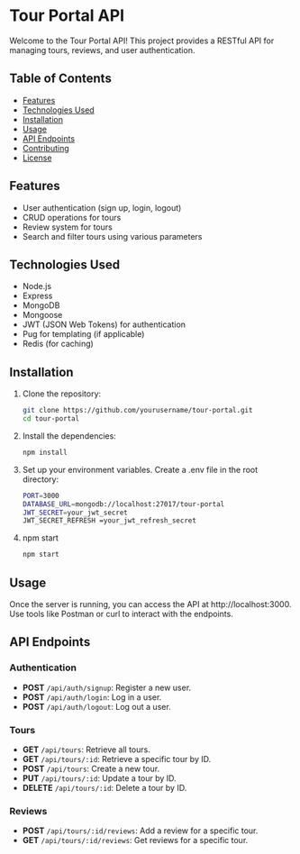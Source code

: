# Tour Portal API

Welcome to the Tour Portal API! This project provides a RESTful API for managing tours, reviews, and user authentication. 

## Table of Contents

- [Features](#features)
- [Technologies Used](#technologies-used)
- [Installation](#installation)
- [Usage](#usage)
- [API Endpoints](#api-endpoints)
- [Contributing](#contributing)
- [License](#license)

## Features

- User authentication (sign up, login, logout)
- CRUD operations for tours
- Review system for tours
- Search and filter tours using various parameters

## Technologies Used

- Node.js
- Express
- MongoDB
- Mongoose
- JWT (JSON Web Tokens) for authentication
- Pug for templating (if applicable)
- Redis (for caching)

## Installation

1. Clone the repository:
   ```bash
   git clone https://github.com/yourusername/tour-portal.git
   cd tour-portal

2. Install the dependencies:
   ```bash
   npm install
3. Set up your environment variables. Create a .env file in the root directory:
   ```bash
   PORT=3000
   DATABASE_URL=mongodb://localhost:27017/tour-portal
   JWT_SECRET=your_jwt_secret
   JWT_SECRET_REFRESH =your_jwt_refresh_secret
4. npm start
   ```bash
   npm start

## Usage
Once the server is running, you can access the API at http://localhost:3000. Use tools like Postman or curl to interact with the endpoints.

## API Endpoints

### Authentication
- **POST** `/api/auth/signup`: Register a new user.
- **POST** `/api/auth/login`: Log in a user.
- **POST** `/api/auth/logout`: Log out a user.

### Tours
- **GET** `/api/tours`: Retrieve all tours.
- **GET** `/api/tours/:id`: Retrieve a specific tour by ID.
- **POST** `/api/tours`: Create a new tour.
- **PUT** `/api/tours/:id`: Update a tour by ID.
- **DELETE** `/api/tours/:id`: Delete a tour by ID.

### Reviews
- **POST** `/api/tours/:id/reviews`: Add a review for a specific tour.
- **GET** `/api/tours/:id/reviews`: Get reviews for a specific tour.


